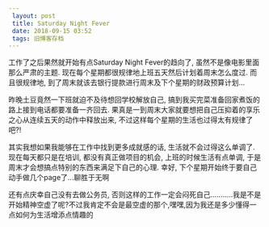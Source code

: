```yaml
---
 layout: post
 title: Saturday Night Fever
 date: 2018-09-15 03:52
 tags: 旧博客存档
---
```

工作了之后果然就开始有点Saturday Night Fever的趋向了, 虽然不是像电影里面那么严肃的主题.
现在每个星期都很规律地上班五天然后计划着周末怎么度过. 而且很规律地, 到了周末就该去银行提款进行周末及下个星期的财政预算计划...



昨晚土豆竟然一下班就迫不及待想回学校解放自己, 搞到我买完菜准备回家煮饭的路上接到电话都要准备一齐回去.
果真是一到周末大家就要想把自己压抑着的享乐之心从连续五天的动作中释放出来, 不过这样每个星期的生活也过得太有规律了吧?!



其实我想如果我能够在工作中找到更多成就感的话, 生活就不会过得这么单调了. 现在每天都只是在培训, 都没有真正做项目的机会, 上班的时候生活有点单调,
于是周末才会想搞点特别的东西来满足下自己的心理. 幸好, 下个星期开始终于要自己动手做几个page了...聊胜于无啊



还有点庆幸自己没有去做公务员,
否则这样的工作一定会闷死自己...........我是不是开始精神空虚了呢?不过我肯定不会是最空虚的那个,嘿嘿,因为我还是多少懂得一点如何为生活增添点情趣的





